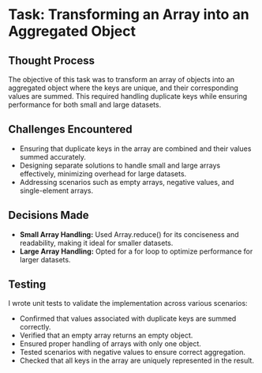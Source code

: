 # Task: Transforming an Array into an Aggregated Object

## Thought Process

The objective of this task was to transform an array of objects into an aggregated object where the keys are unique, and their corresponding values are summed. This required handling duplicate keys while ensuring performance for both small and large datasets.

## Challenges Encountered

- Ensuring that duplicate keys in the array are combined and their values summed accurately.
- Designing separate solutions to handle small and large arrays effectively, minimizing overhead for large datasets.
- Addressing scenarios such as empty arrays, negative values, and single-element arrays.

## Decisions Made

- **Small Array Handling:** Used Array.reduce() for its conciseness and readability, making it ideal for smaller datasets.
- **Large Array Handling:** Opted for a for loop to optimize performance for larger datasets.

## Testing

I wrote unit tests to validate the implementation across various scenarios:

- Confirmed that values associated with duplicate keys are summed correctly.
- Verified that an empty array returns an empty object.
- Ensured proper handling of arrays with only one object.
- Tested scenarios with negative values to ensure correct aggregation.
- Checked that all keys in the array are uniquely represented in the result.
